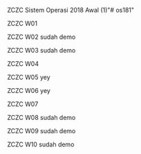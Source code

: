 ZCZC Sistem Operasi 2018 Awal (1)"# os181" 

ZCZC W01

ZCZC W02 sudah demo

ZCZC W03 sudah demo

ZCZC W04

ZCZC W05 yey

ZCZC W06 yey

ZCZC W07 

ZCZC W08 sudah demo

ZCZC W09 sudah demo

ZCZC W10 sudah demo
